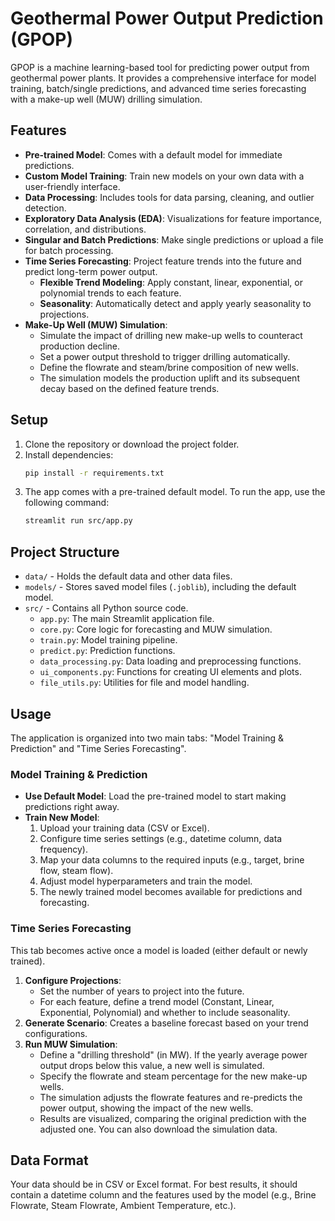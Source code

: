# Geothermal Power Output Prediction (GPOP)

GPOP is a machine learning-based tool for predicting power output from geothermal power plants. It provides a comprehensive interface for model training, batch/single predictions, and advanced time series forecasting with a make-up well (MUW) drilling simulation.

## Features

-   **Pre-trained Model**: Comes with a default model for immediate predictions.
-   **Custom Model Training**: Train new models on your own data with a user-friendly interface.
-   **Data Processing**: Includes tools for data parsing, cleaning, and outlier detection.
-   **Exploratory Data Analysis (EDA)**: Visualizations for feature importance, correlation, and distributions.
-   **Singular and Batch Predictions**: Make single predictions or upload a file for batch processing.
-   **Time Series Forecasting**: Project feature trends into the future and predict long-term power output.
    -   **Flexible Trend Modeling**: Apply constant, linear, exponential, or polynomial trends to each feature.
    -   **Seasonality**: Automatically detect and apply yearly seasonality to projections.
-   **Make-Up Well (MUW) Simulation**:
    -   Simulate the impact of drilling new make-up wells to counteract production decline.
    -   Set a power output threshold to trigger drilling automatically.
    -   Define the flowrate and steam/brine composition of new wells.
    -   The simulation models the production uplift and its subsequent decay based on the defined feature trends.

## Setup

1.  Clone the repository or download the project folder.
2.  Install dependencies:
    ```bash
    pip install -r requirements.txt
    ```
3.  The app comes with a pre-trained default model. To run the app, use the following command:
    ```bash
    streamlit run src/app.py
    ```

## Project Structure

-   `data/` - Holds the default data and other data files.
-   `models/` - Stores saved model files (`.joblib`), including the default model.
-   `src/` - Contains all Python source code.
    -   `app.py`: The main Streamlit application file.
    -   `core.py`: Core logic for forecasting and MUW simulation.
    -   `train.py`: Model training pipeline.
    -   `predict.py`: Prediction functions.
    -   `data_processing.py`: Data loading and preprocessing functions.
    -   `ui_components.py`: Functions for creating UI elements and plots.
    -   `file_utils.py`: Utilities for file and model handling.

## Usage

The application is organized into two main tabs: "Model Training & Prediction" and "Time Series Forecasting".

### Model Training & Prediction

-   **Use Default Model**: Load the pre-trained model to start making predictions right away.
-   **Train New Model**:
    1.  Upload your training data (CSV or Excel).
    2.  Configure time series settings (e.g., datetime column, data frequency).
    3.  Map your data columns to the required inputs (e.g., target, brine flow, steam flow).
    4.  Adjust model hyperparameters and train the model.
    5.  The newly trained model becomes available for predictions and forecasting.

### Time Series Forecasting

This tab becomes active once a model is loaded (either default or newly trained).

1.  **Configure Projections**:
    -   Set the number of years to project into the future.
    -   For each feature, define a trend model (Constant, Linear, Exponential, Polynomial) and whether to include seasonality.
2.  **Generate Scenario**: Creates a baseline forecast based on your trend configurations.
3.  **Run MUW Simulation**:
    -   Define a "drilling threshold" (in MW). If the yearly average power output drops below this value, a new well is simulated.
    -   Specify the flowrate and steam percentage for the new make-up wells.
    -   The simulation adjusts the flowrate features and re-predicts the power output, showing the impact of the new wells.
    -   Results are visualized, comparing the original prediction with the adjusted one. You can also download the simulation data.

## Data Format

Your data should be in CSV or Excel format. For best results, it should contain a datetime column and the features used by the model (e.g., Brine Flowrate, Steam Flowrate, Ambient Temperature, etc.).